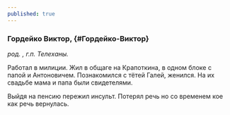 ```yaml
---
published: true
---
```


### Гордейко Виктор,  {#Гордейко-Виктор}

_род. , г.п. Телеханы._

Работал в милиции. 
Жил в общаге на Крапоткина, в одном блоке с папой и Антоновичем. 
Познакомился с тётей Галей, женился. 
На их свадьбе мама и папа были свидетелями.

Выйдя на пенсию пережил инсульт. 
Потерял речь но со временем кое как речь вернулась.
        
